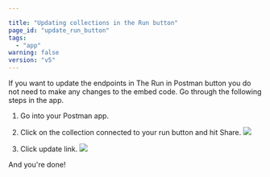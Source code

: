 ```yaml
---

title: "Updating collections in the Run button"
page_id: "update_run_button"
tags: 
  - "app"
warning: false
version: "v5"
---
```


If you want to update the endpoints in The Run in Postman button you do not need to make any changes to the embed code. Go through the following steps in the app.

1. Go into your Postman app.

2. Click on the collection connected to your run button and hit Share.
![](https://www.getpostman.com/img/v1/docs/run_button/run_button_1.png)

3. Click update link.
![](https://www.getpostman.com/img/v2/docs/environments/share_update_link.png)

And you're done!
